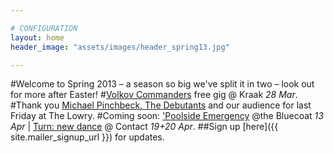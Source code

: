```yaml
---

# CONFIGURATION
layout: home
header_image: "assets/images/header_spring13.jpg"

---
```

#Welcome to Spring 2013 – a season so big we've split it in two – look out for more after Easter!
#[Volkov Commanders](/current/2013-springsummer/kraak/index.html) free gig @ Kraak *28 Mar*.
#Thank you [Michael Pinchbeck, The Debutants](/current/2013-springsummer/pinchbeck/index.html) and our audience for last Friday at The Lowry.
#Coming soon: ['Poolside Emergency](/current/2013-poolside/index.html) @the Bluecoat *13 Apr* | [Turn: new dance](/current/2013-turn/index.html) @ Contact *19+20 Apr*.
##Sign up [here]({{ site.mailer_signup_url }}) for updates.
